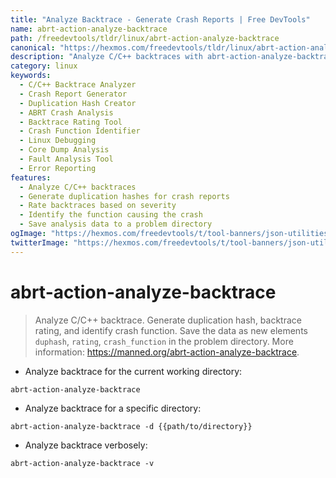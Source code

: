 ```yaml
---
title: "Analyze Backtrace - Generate Crash Reports | Free DevTools"
name: abrt-action-analyze-backtrace
path: /freedevtools/tldr/linux/abrt-action-analyze-backtrace
canonical: "https://hexmos.com/freedevtools/tldr/linux/abrt-action-analyze-backtrace/"
description: "Analyze C/C++ backtraces with abrt-action-analyze-backtrace. Generate crash reports and duplication hashes effortlessly. Free online tool, no registration required."
category: linux
keywords:
  - C/C++ Backtrace Analyzer
  - Crash Report Generator
  - Duplication Hash Creator
  - ABRT Crash Analysis
  - Backtrace Rating Tool
  - Crash Function Identifier
  - Linux Debugging
  - Core Dump Analysis
  - Fault Analysis Tool
  - Error Reporting
features:
  - Analyze C/C++ backtraces
  - Generate duplication hashes for crash reports
  - Rate backtraces based on severity
  - Identify the function causing the crash
  - Save analysis data to a problem directory
ogImage: "https://hexmos.com/freedevtools/t/tool-banners/json-utilities-banner.png"
twitterImage: "https://hexmos.com/freedevtools/t/tool-banners/json-utilities-banner.png"
---
```


# abrt-action-analyze-backtrace

> Analyze C/C++ backtrace.
> Generate duplication hash, backtrace rating, and identify crash function.
> Save the data as new elements `duphash`, `rating`, `crash_function` in the problem directory.
> More information: <https://manned.org/abrt-action-analyze-backtrace>.

- Analyze backtrace for the current working directory:

`abrt-action-analyze-backtrace`

- Analyze backtrace for a specific directory:

`abrt-action-analyze-backtrace -d {{path/to/directory}}`

- Analyze backtrace verbosely:

`abrt-action-analyze-backtrace -v`
